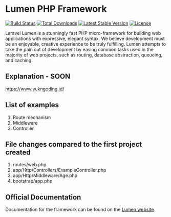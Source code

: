 # Lumen PHP Framework

[![Build Status](https://travis-ci.org/laravel/lumen-framework.svg)](https://travis-ci.org/laravel/lumen-framework)
[![Total Downloads](https://poser.pugx.org/laravel/lumen-framework/d/total.svg)](https://packagist.org/packages/laravel/lumen-framework)
[![Latest Stable Version](https://poser.pugx.org/laravel/lumen-framework/v/stable.svg)](https://packagist.org/packages/laravel/lumen-framework)
[![License](https://poser.pugx.org/laravel/lumen-framework/license.svg)](https://packagist.org/packages/laravel/lumen-framework)

Laravel Lumen is a stunningly fast PHP micro-framework for building web applications with expressive, elegant syntax. We believe development must be an enjoyable, creative experience to be truly fulfilling. Lumen attempts to take the pain out of development by easing common tasks used in the majority of web projects, such as routing, database abstraction, queueing, and caching.

## Explanation - SOON

https://www.yukngoding.id/

## List of examples

1. Route mechanism
2. Middleware
3. Controller

## File changes compared to the first project created

1. routes/web.php
2. app/Http/Controllers/ExampleController.php
3. app/Http/Middleware/Age.php
4. bootstrap/app.php

## Official Documentation

Documentation for the framework can be found on the [Lumen website](https://lumen.laravel.com/docs).
